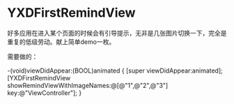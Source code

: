 # YXDFirstRemindView
好多应用在进入某个页面的时候会有引导提示，无非是几张图片切换一下，完全是重复的低级劳动。献上简单demo一枚。

需要做的：

-(void)viewDidAppear:(BOOL)animated {
    [super viewDidAppear:animated];
    [YXDFirstRemindView showRemindViewWithImageNames:@[@"1",@"2",@"3"] key:@"ViewController"];
}
